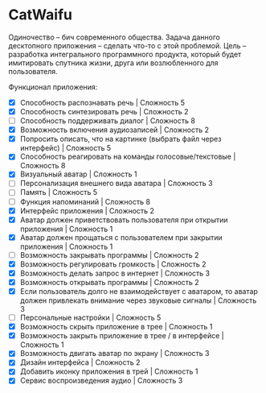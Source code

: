# CatWaifu

Одиночество – бич современного общества. Задача данного десктопного приложения – сделать что-то с этой проблемой. Цель – разработка интегрального программного продукта, который будет имитировать спутника жизни, друга или возлюбленного для пользователя.

Функционал приложения:
  - [x] Способность распознавать речь | Сложность 5
  - [x] Способность синтезировать речь  | Сложность 2
  - [ ] Способность поддерживать диалог | Сложность 8
  - [x] Возможность включения аудиозаписей | Сложность 2  
  - [x] Попросить описать, что на картинке (выбрать файл через интерфейс) | Сложность 5  
  - [x] Способность реагировать на команды голосовые/текстовые | Сложность 8
  - [x] Визуальный аватар | Сложность 1
  - [ ] Персонализация внешнего вида аватара | Сложность 3  
  - [ ] Память | Сложность 5
  - [ ] Функция напоминаний | Сложность 8  
  - [x] Интерфейс приложения | Сложность 2
  - [x] Аватар должен приветствовать пользователя при открытии приложения | Сложность 1  
  - [x] Аватар должен прощаться с пользователем при закрытии приложения | Сложность 1
  - [ ] Возможность закрывать программы | Сложность 2
  - [x] Возможность регулировать громкость | Сложность 2 
  - [x] Возможность делать запрос в интернет | Сложность 3
  - [x] Возможность открывать программы | Сложность 2
  - [x] Если пользователь долго не взаимодействует с аватаром, то аватар должен привлекать внимание через звуковые сигналы | Сложность 3  
  - [ ] Персональные настройки | Сложность 5
  - [x] Возможность скрыть приложение в трее | Сложность 1  
  - [x] Возможность закрыть приложение в трее / в интерфейсе | Сложность 1
  - [x] Возможность двигать аватар по экрану | Сложность 3
  - [x] Дизайн интерфейса | Сложность 2
  - [x] Добавить иконку приложения в трей | Сложность 1
  - [x] Сервис воспроизведения аудио | Сложность 3
